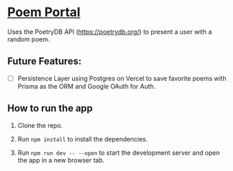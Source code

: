 # [Poem Portal](https://poemportal.vercel.app/)

Uses the PoetryDB API (https://poetrydb.org/) to present a user with a random poem.

## Future Features:

- [ ] Persistence Layer using Postgres on Vercel to save favorite poems with Prisma as the ORM and Google OAuth for
  Auth.

## How to run the app

1. Clone the repo.

2. Run ```npm install``` to install the dependencies.

3. Run ```npm run dev -- --open``` to start the development server and open the app in a new browser tab.
